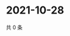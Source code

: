 # 2021-10-28

共 0 条

<!-- BEGIN WEIBO -->
<!-- 最后更新时间 Thu Oct 28 2021 08:13:03 GMT+0800 (China Standard Time) -->

<!-- END WEIBO -->
